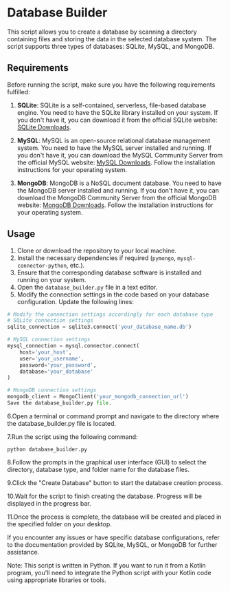 # Database Builder

This script allows you to create a database by scanning a directory containing files and storing the data in the selected database system. The script supports three types of databases: SQLite, MySQL, and MongoDB.

## Requirements

Before running the script, make sure you have the following requirements fulfilled:

1. **SQLite**: SQLite is a self-contained, serverless, file-based database engine. You need to have the SQLite library installed on your system. If you don't have it, you can download it from the official SQLite website: [SQLite Downloads](https://www.sqlite.org/download.html).

2. **MySQL**: MySQL is an open-source relational database management system. You need to have the MySQL server installed and running. If you don't have it, you can download the MySQL Community Server from the official MySQL website: [MySQL Downloads](https://dev.mysql.com/downloads/mysql/). Follow the installation instructions for your operating system.

3. **MongoDB**: MongoDB is a NoSQL document database. You need to have the MongoDB server installed and running. If you don't have it, you can download the MongoDB Community Server from the official MongoDB website: [MongoDB Downloads](https://www.mongodb.com/try/download/community). Follow the installation instructions for your operating system.

## Usage

1. Clone or download the repository to your local machine.
2. Install the necessary dependencies if required (`pymongo`, `mysql-connector-python`, etc.).
3. Ensure that the corresponding database software is installed and running on your system.
4. Open the `database_builder.py` file in a text editor.
5. Modify the connection settings in the code based on your database configuration. Update the following lines:

```python
# Modify the connection settings accordingly for each database type
# SQLite connection settings
sqlite_connection = sqlite3.connect('your_database_name.db')

# MySQL connection settings
mysql_connection = mysql.connector.connect(
    host='your_host',
    user='your_username',
    password='your_password',
    database='your_database'
)

# MongoDB connection settings
mongodb_client = MongoClient('your_mongodb_connection_url')
Save the database_builder.py file.
```

6.Open a terminal or command prompt and navigate to the directory where the database_builder.py file is located.

7.Run the script using the following command:

```code
python database_builder.py
```

8.Follow the prompts in the graphical user interface (GUI) to select the directory, database type, and folder name for the database files.

9.Click the "Create Database" button to start the database creation process.

10.Wait for the script to finish creating the database. Progress will be displayed in the progress bar.

11.Once the process is complete, the database will be created and placed in the specified folder on your desktop.

If you encounter any issues or have specific database configurations, refer to the documentation provided by SQLite, MySQL, or MongoDB for further assistance.

Note: This script is written in Python. If you want to run it from a Kotlin program, you'll need to integrate the Python script with your Kotlin code using appropriate libraries or tools.
